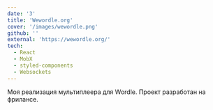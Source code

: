 ```yaml
---
date: '3'
title: 'Wewordle.org'
cover: '/images/wewordle.png'
github: ''
external: 'https://wewordle.org/'
tech:
  - React
  - MobX
  - styled-components
  - Websockets
---
```

Моя реализация мультиплеера для Wordle. Проект разработан на фрилансе.